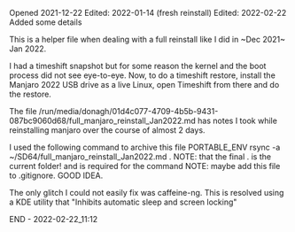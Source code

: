 Opened 2021-12-22
Edited: 2022-01-14 (fresh reinstall)
Edited: 2022-02-22 Added some details


This is a helper file when dealing with a full reinstall like I did in ~Dec 2021~ Jan 2022.

I had a timeshift snapshot but for some reason the kernel and the boot process did not see eye-to-eye.
Now, to do a timeshift restore, install the Manjaro 2022 USB drive as a live Linux, open Timeshift from there and do the restore.

The file /run/media/donagh/01d4c077-4709-4b5b-9431-087bc9060d68/full_manjaro_reinstall_Jan2022.md  has notes I took while reinstalling
manjaro over the course of almost 2 days.

I used the following command to archive this file PORTABLE_ENV
rsync -a ~/SD64/full_manjaro_reinstall_Jan2022.md .              NOTE: that the final . is the current folder! and is required for the command
NOTE: maybe add this file to .gitignore. GOOD IDEA.



The only glitch I could not easily fix was caffeine-ng. This is resolved using a KDE utility that "Inhibits automatic sleep and screen locking"

END - 2022-02-22_11:12


